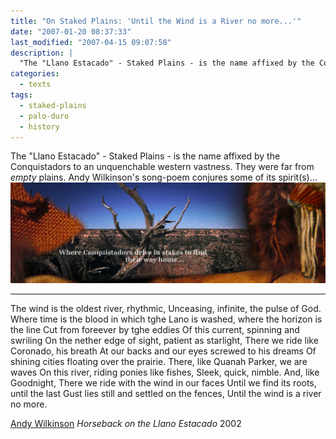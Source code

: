 ```yaml
---
title: "On Staked Plains: 'Until the Wind is a River no more...'"
date: "2007-01-20 08:37:33"
last_modified: "2007-04-15 09:07:58"
description: |
  "The "Llano Estacado" - Staked Plains - is the name affixed by the Conquistadors to an unquenchable western vastness. They were far from _empty_ plains. Andy Wilkinson's song-poem conjures some of its spirit(s)..."
categories:
  - texts
tags:
  - staked-plains
  - palo-duro
  - history   
---
```

The "Llano Estacado" - Staked Plains - is the name affixed by the Conquistadors to an unquenchable western vastness. They were far from _empty_ plains. Andy Wilkinson's song-poem conjures some of its spirit(s)...
![Decorative Image](/images/gallery/section_2.jpg)

***
The wind is the oldest river, rhythmic,
Unceasing, infinite, the pulse of God.
Where time is the blood in which tghe Lano
is washed, where the horizon is the line
Cut from foreever by tghe eddies
Of this current, spinning and swriling
On the nether edge of sight, patient as starlight,
There we ride like Coronado, his breath
At our backs and our eyes screwed to his dreams
Of shining cities floating over the prairie.
There, like Quanah Parker, we are waves
On this river, riding ponies like fishes,
Sleek, quick, nimble. And, like Goodnight,
There we ride with the wind in our faces
Until we find its roots, until the last
Gust lies still and settled on the fences,
Until the wind is a river no more.

[Andy Wilkinson](http://www.andywilkinson.net/cglnwrit.html "Andy Wilkinson")
_Horseback on the Llano Estacado_
2002
